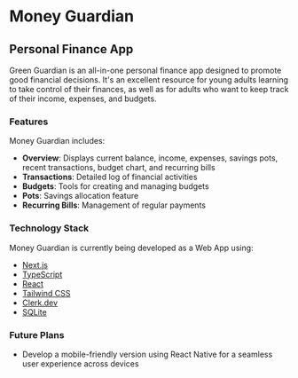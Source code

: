 # Money Guardian

## Personal Finance App

Green Guardian is an all-in-one personal finance app designed to promote good financial decisions. It's an excellent resource for young adults learning to take control of their finances, as well as for adults who want to keep track of their income, expenses, and budgets.

### Features

Money Guardian includes:

- **Overview**: Displays current balance, income, expenses, savings pots, recent transactions, budget chart, and recurring bills
- **Transactions**: Detailed log of financial activities
- **Budgets**: Tools for creating and managing budgets
- **Pots**: Savings allocation feature
- **Recurring Bills**: Management of regular payments

### Technology Stack

Money Guardian is currently being developed as a Web App using:

- [Next.js](https://nextjs.org/)
- [TypeScript](https://www.typescriptlang.org/)
- [React](https://reactjs.org/)
- [Tailwind CSS](https://tailwindcss.com/)
- [Clerk.dev](https://clerk.dev/)
- [SQLite](https://www.sqlite.org/)

### Future Plans

- Develop a mobile-friendly version using React Native for a seamless user experience across devices

